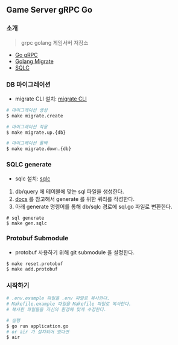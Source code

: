 ## Game Server gRPC Go

### 소개
> grpc golang 게임서버 저장소
- [Go gRPC](https://grpc.io/docs/languages/go/quickstart)
- [Golang Migrate](https://github.com/golang-migrate/migrate)
- [SQLC](https://github.com/kyleconroy/sqlc)


### DB 마이그레이션
- migrate CLI 설치: [migrate CLI](https://github.com/golang-migrate/migrate/tree/master/cmd/migrate)
```bash
# 마이그레이션 생성
$ make migrate.create

# 마이그레이션 적용
$ make migrate.up.{db}

# 마이그레이션 롤백
$ make migrate.down.{db}
```

### SQLC generate
- sqlc 설치: [sqlc](https://docs.sqlc.dev/en/latest/overview/install.html)
1. db/query 에 테이블에 맞는 sql 파일을 생성한다.
2. [docs](https://docs.sqlc.dev/en/latest/index.html#) 를 참고해서 generate 를 위한 쿼리를 작성한다.
3. 아래 generate 명령어를 통해 db/sqlc 경로에 sql.go 파일로 변환한다.
```shell
# sql generate
$ make gen.sqlc
```

### Protobuf Submodule
- protobuf 사용하기 위해 git submodule 을 설정한다.
```shell
$ make reset.protobuf
$ make add.protobuf
```

### 시작하기
```bash
# .env.example 파일을 .env 파일로 복사한다.
# Makefile.example 파일을 Makefile 파일로 복사한다.
# 복사한 파일들을 자신의 환경에 맞게 수정한다.

# 실행
$ go run application.go
# or air 가 설치되어 있다면
$ air
```
